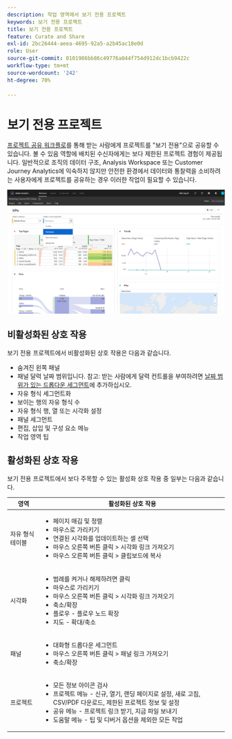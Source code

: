 ```yaml
---
description: 작업 영역에서 보기 전용 프로젝트
keywords: 보기 전용 프로젝트
title: 보기 전용 프로젝트
feature: Curate and Share
exl-id: 2bc26444-aeea-4695-92a5-a2b45ac18e0d
role: User
source-git-commit: 0101986bb86c49776a044f754d912dc1bcb9422c
workflow-type: tm+mt
source-wordcount: '242'
ht-degree: 70%

---
```


# 보기 전용 프로젝트

[프로젝트 공유 워크플로](/help/analysis-workspace/curate-share/share-projects.md)를 통해 받는 사람에게 프로젝트를 &quot;보기 전용&quot;으로 공유할 수 있습니다. 볼 수 있음 역할에 배치된 수신자에게는 보다 제한된 프로젝트 경험이 제공됩니다. 일반적으로 조직의 데이터 구조, Analysis Workspace 또는 Customer Journey Analytics에 익숙하지 않지만 안전한 환경에서 데이터와 통찰력을 소비하려는 사용자에게 프로젝트를 공유하는 경우 이러한 작업이 필요할 수 있습니다.

![보기 전용 공유 프로젝트입니다.](assets/view-only-project.png)

## 비활성화된 상호 작용

보기 전용 프로젝트에서 비활성화된 상호 작용은 다음과 같습니다.

* 숨겨진 왼쪽 패널
* 패널 달력 날짜 범위입니다. 참고: 받는 사람에게 달력 컨트롤을 부여하려면 [날짜 범위가 있는 드롭다운 세그먼트](https://experienceleague.adobe.com/docs/analytics-learn/tutorials/analysis-workspace/using-panels/using-drop-down-filters.html?lang=ko-KR)에 추가하십시오.
* 자유 형식 세그먼트화
* 보이는 행의 자유 형식 수
* 자유 형식 행, 열 또는 시각화 설정
* 패널 세그먼트
* 편집, 삽입 및 구성 요소 메뉴
* 작업 영역 팁

## 활성화된 상호 작용

보기 전용 프로젝트에서 보다 주목할 수 있는 활성화 상호 작용 중 일부는 다음과 같습니다.

| 영역 | 활성화된 상호 작용 |
| --- | --- |
| 자유 형식 테이블 | <ul><li>페이지 매김 및 정렬</li><li>마우스로 가리키기</li><li>연결된 시각화를 업데이트하는 셀 선택</li><li>마우스 오른쪽 버튼 클릭 > 시각화 링크 가져오기</li><li>마우스 오른쪽 버튼 클릭 > 클립보드에 복사</li></ul> |
| 시각화 | <ul><li>범례를 켜거나 해제하려면 클릭</li><li>마우스로 가리키기</li><li>마우스 오른쪽 버튼 클릭 > 시각화 링크 가져오기</li><li>축소/확장</li><li>플로우 - 플로우 노드 확장</li><li>지도 - 확대/축소</li></ul> |
| 패널 | <ul><li>대화형 드롭다운 세그먼트</li><li>마우스 오른쪽 버튼 클릭 > 패널 링크 가져오기</li><li>축소/확장</li></ul> |
| 프로젝트 | <ul><li>모든 정보 아이콘 검사</li><li>프로젝트 메뉴 - 신규, 열기, 랜딩 페이지로 설정, 새로 고침, CSV/PDF 다운로드, 제한된 프로젝트 정보 및 설정</li><li>공유 메뉴 - 프로젝트 링크 받기, 지금 파일 보내기</li><li>도움말 메뉴 - 팁 및 디버거 옵션을 제외한 모든 작업</li></ul> |
